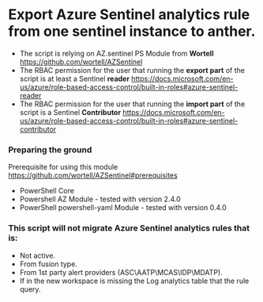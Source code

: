 # Export Azure Sentinel analytics rule from one sentinel instance to anther.

- The script is relying on AZ.sentinel PS Module from **Wortell** https://github.com/wortell/AZSentinel
- The RBAC permission for the user that running the **export part** of the script is at least a Sentinel **reader** https://docs.microsoft.com/en-us/azure/role-based-access-control/built-in-roles#azure-sentinel-reader
- The RBAC permission for the user that running the **import part** of the script is a Sentinel **Contributor** https://docs.microsoft.com/en-us/azure/role-based-access-control/built-in-roles#azure-sentinel-contributor

### Preparing the ground

Prerequisite for using this module https://github.com/wortell/AZSentinel#prerequisites

- PowerShell Core
- Powershell AZ Module - tested with version 2.4.0
- PowerShell powershell-yaml Module - tested with version 0.4.0

### This script will not migrate Azure Sentinel analytics rules that is:

- Not active.
- From fusion type.
- From 1st party alert providers (ASC\AATP\MCAS\IDP\MDATP).
- If in the new workspace is missing the Log analytics table that the rule query.
